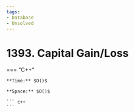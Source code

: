 ```yaml
---
tags:
- Database
- Unsolved
---
```



# 1393. Capital Gain/Loss

=== "C++"

    **Time:** $O()$

    **Space:** $O()$

    ``` c++
    ```